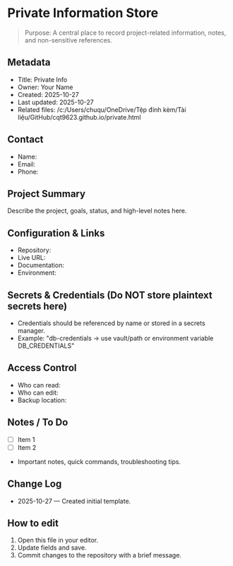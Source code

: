 # Private Information Store

> Purpose: A central place to record project-related information, notes, and non-sensitive references.

## Metadata
- Title: Private Info
- Owner: Your Name
- Created: 2025-10-27
- Last updated: 2025-10-27
- Related files: /c:/Users/chuqu/OneDrive/Tệp đính kèm/Tài liệu/GitHub/cqt9623.github.io/private.html

## Contact
- Name: 
- Email: 
- Phone: 

## Project Summary
Describe the project, goals, status, and high-level notes here.

## Configuration & Links
- Repository: 
- Live URL: 
- Documentation: 
- Environment: 

## Secrets & Credentials (Do NOT store plaintext secrets here)
- Credentials should be referenced by name or stored in a secrets manager.
- Example: "db-credentials -> use vault/path or environment variable DB_CREDENTIALS"

## Access Control
- Who can read: 
- Who can edit: 
- Backup location: 

## Notes / To Do
- [ ] Item 1
- [ ] Item 2
- Important notes, quick commands, troubleshooting tips.

## Change Log
- 2025-10-27 — Created initial template.

## How to edit
1. Open this file in your editor.
2. Update fields and save.
3. Commit changes to the repository with a brief message.
